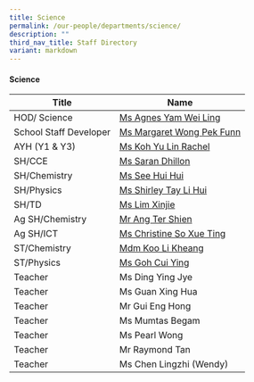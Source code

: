 ```yaml
---
title: Science
permalink: /our-people/departments/science/
description: ""
third_nav_title: Staff Directory
variant: markdown
---
```

#### Science

| Title | Name |
|---|---|
| HOD/ Science | [Ms Agnes Yam Wei Ling](yam_wei_ling@moe.edu.sg) |
| School Staff Developer | [Ms Margaret Wong Pek Funn](margaret_wong@moe.edu.sg)  |
| AYH (Y1 & Y3) | [Ms Koh Yu Lin Rachel](yu_lin_rachel_koh@moe.edu.sg) |
| SH/CCE | [Ms Saran Dhillon](saranpal_dhillon@moe.edu.sg) |
| SH/Chemistry | [Ms See Hui Hui](see_hui_hui@moe.edu.sg) |
| SH/Physics | [Ms Shirley Tay Li Hui](shirley_tay@moe.edu.sg) |
| SH/TD | [Ms Lim Xinjie](lim_xinjie@moe.edu.sg) |
| Ag SH/Chemistry | [Mr Ang Ter Shien](ang_ter_shien@moe.edu.sg) |
| Ag SH/ICT | [Ms Christine So Xue Ting](so_xue_ting_christine@moe.edu.sg) |
| ST/Chemistry | [Mdm Koo Li Kheang](koo_li_kheang@moe.edu.sg) |
| ST/Physics | [Ms Goh Cui Ying](goh_cui_ying@moe.edu.sg) |
| Teacher  | Ms Ding Ying Jye |
| Teacher  | Ms Guan Xing Hua |
| Teacher  | Mr Gui Eng Hong |
| Teacher | Ms Mumtas Begam |
| Teacher  | Ms Pearl Wong |
| Teacher | Mr Raymond Tan |
| Teacher  | Ms Chen Lingzhi (Wendy) |